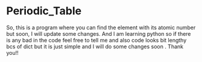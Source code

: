 # Periodic_Table
So, this is a program where you can find the element with its atomic number but soon, I will update some changes.
And I am learning python so if there is any bad in the code feel free to tell me and also code looks bit lengthy bcs of dict but it is just simple and I will do some changes soon .
Thank you!!
